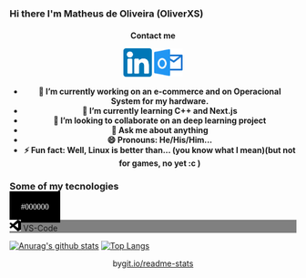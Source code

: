 ### Hi there I'm Matheus de Oliveira (OliverXS)
  

<h4 align="center">Contact me</4>  
<p align="center">
<a href="https://www.linkedin.com/in/matheusxs" alt="Linkedin" rel="follow"><img src="https://github.com/OliverXs/OliverXs/blob/master/icons/linkedin(1).svg" width="50px"></a>
<a href="mailto:matheusdeoliveiraxs@outlook.com?subject = Feedback&body = Message" alt="Contact me"><img src="https://github.com/OliverXs/OliverXs/blob/master/icons/perspectiva.svg" width="50px"></a>
</p>

- 🔭 I’m currently working on an e-commerce and on Operacional System for my hardware.
- 🌱 I’m currently learning C++ and Next.js
- 👯 I’m looking to collaborate on an deep learning project
- 💬 Ask me about anything
- 😄 Pronouns: He/His/Him...
- ⚡ Fun fact: Well, Linux is better than... (you  know what I mean)(but not for games, no yet :c )

 <h3>Some of my tecnologies</h3>

 <span style="font-family: Source Code Pro; padding: 20px; background-color: #000000; color: #fff;">#000000</span>
 <p width ="50px" style="background-color:grey;"><img src="https://github.com/OliverXs/OliverXs/blob/master/icons/visualstudiocode.svg" width ="20px"> VS-Code</p>

 
  
[![Anurag's github stats](https://github-readme-stats.vercel.app/api?username=OliverXs&show_icons=true&theme=vue-dark&hide=commtis=true&include_all_commits=true)](https://github.com/anuraghazra/github-readme-stats)
[![Top Langs](https://github-readme-stats.vercel.app/api/top-langs/?username=OliverXs)](https://github.com/anuraghazra/github-readme-stats)
  
  <div align="center">
    <p align="center"> by<a target="_blank" href="https://git.io/readme-stats">git.io/readme-stats</a></p>
  </div>
  
  

